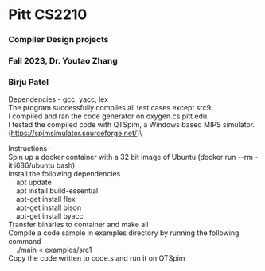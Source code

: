 # Pitt CS2210
### Compiler Design projects
### Fall 2023, Dr. Youtao Zhang
### Birju Patel

Dependencies - gcc, yacc, lex\
The program successfully compiles all test cases except src9.\
I compiled and ran the code generator on oxygen.cs.pitt.edu.\
I tested the compiled code with QTSpim, a Windows based MIPS simulator. (https://spimsimulator.sourceforge.net/)\

Instructions -\
Spin up a docker container with a 32 bit image of Ubuntu (docker run --rm -it i686/ubuntu bash)\
Install the following dependencies\
	&nbsp;&nbsp;&nbsp;&nbsp;apt update\
	&nbsp;&nbsp;&nbsp;&nbsp;apt install build-essential\
	&nbsp;&nbsp;&nbsp;&nbsp;apt-get install flex\
	&nbsp;&nbsp;&nbsp;&nbsp;apt-get install bison\
	&nbsp;&nbsp;&nbsp;&nbsp;apt-get install byacc\
Transfer binaries to container and make all\
Compile a code sample in examples directory by running the following command\
	&nbsp;&nbsp;&nbsp;&nbsp;./main < examples/src1\
Copy the code written to code.s and run it on QTSpim
